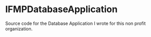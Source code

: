 # IFMPDatabaseApplication
Source code for the Database Application I wrote for this non profit organization. 
